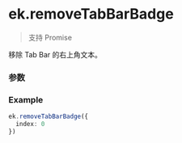 # ek.removeTabBarBadge

> <Icon type="success" /> 支持 Promise

移除 Tab Bar 的右上角文本。

### 参数

<Props :data="props" options />

### Example

```ts
ek.removeTabBarBadge({
  index: 0
})
```

<script setup>
const props = [
    {
        name: "index", 
        type: "number",
        default: "",
        required: true, 
        desc: "Tab Bar 的哪一项，从左边算起第一个为 0", 
        version: "0.1.0"
    },
]
</script>
